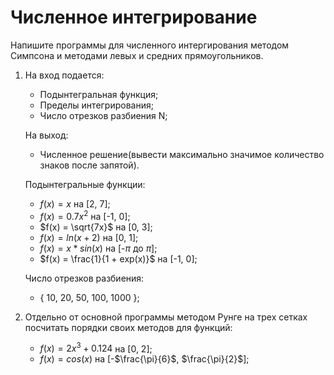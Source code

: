 # Численное интегрирование

Напишите программы для численного интергирования методом Симпсона и методами левых и средних прямоугольников.

1) На вход подается:

   + Подынтегральная функция;
   + Пределы интегрирования;
   + Число отрезков разбиения N;

   На выход:

   + Численное решение(вывести максимально значимое количество знаков после запятой). 

   Подынтегральные функции: 

   + $f(x) = x$ на [2, 7];
   + $f(x) = 0.7x^2$ на [-1, 0];
   + $f(x) = \sqrt{7x}$ на [0, 3];
   + $f(x) = ln(x + 2)$ на [0, 1];
   + $f(x) = x * sin(x)$ на [-$\pi$ до $\pi$];
   + $f(x) = \frac{1}{1 + exp(x)}$ на [-1, 0];

   Число отрезков разбиения: 

   + { 10, 20, 50, 100, 1000 };

2) Отдельно от основной программы методом Рунге на трех сетках посчитать порядки своих методов для функций:
    
   + $f(x) = 2x^3+0.124$ на [0, 2];
   + $f(x) = cos(x)$ на [-$\frac{\pi}{6}$, $\frac{\pi}{2}$];